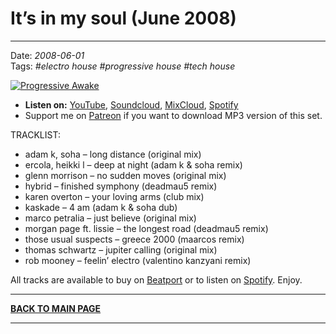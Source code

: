 # It’s in my soul (June 2008)

----

Date: *2008-06-01*  
Tags: *#electro house* *#progressive house* *#tech house*  

[![Progressive Awake](https://thumbnailer.mixcloud.com/unsafe/400x400/extaudio/b/d/f/a/429c-c6cf-4b33-9ef5-9fe62059486d)](https://www.youtube.com/watch?v=_ZUpp6BTWEY)

* **Listen on:** [YouTube](https://youtu.be/_ZUpp6BTWEY), [Soundcloud](https://soundcloud.com/progressiveawake2008/its-in-my-soul-june-2008), [MixCloud](https://www.mixcloud.com/progressiveawake/its-in-my-soul-june-2008/), [Spotify](https://open.spotify.com/playlist/6sBdrvvG6vHQQ2duawMm1x?si=d59c498896ea4bb7)  
* Support me on [Patreon](https://www.patreon.com/shivioua) if you want to download MP3 version of this set.

TRACKLIST:  

* adam k, soha – long distance (original mix)
* ercola, heikki l – deep at night (adam k & soha remix)
* glenn morrison – no sudden moves (original mix)
* hybrid – finished symphony (deadmau5 remix)
* karen overton – your loving arms (club mix)
* kaskade – 4 am (adam k & soha dub)
* marco petralia – just believe (original mix)
* morgan page ft. lissie – the longest road (deadmau5 remix)
* those usual suspects – greece 2000 (maarcos remix)
* thomas schwartz – jupiter calling (original mix)
* rob mooney – feelin’ electro (valentino kanzyani remix)

All tracks are available to buy on <a href="http://beatport.com" target="_blank">Beatport</a> or to listen on [Spotify](https://open.spotify.com/playlist/6sBdrvvG6vHQQ2duawMm1x?si=d59c498896ea4bb7).
Enjoy.

----

[**BACK TO MAIN PAGE**](./README.md)

---- 
